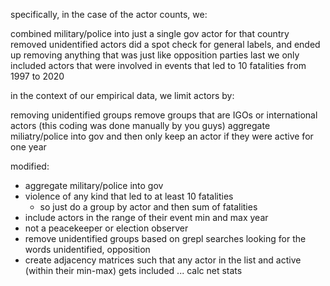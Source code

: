 specifically, in the case of the actor counts, we:

combined military/police into just a single gov actor for that country
removed unidentified actors
did a spot check for general labels, and ended up removing anything that was just like opposition parties
last we only included actors that were involved in events that led to 10 fatalities from 1997 to 2020

in the context of our empirical data, we limit actors by:

removing unidentified groups
remove groups that are IGOs or international actors (this coding was done manually by you guys)
aggregate miliatry/police into gov
and then only keep an actor if they were active for one year

modified:

- aggregate military/police into gov
- violence of any kind that led to at least 10 fatalities
  - so just do a group by actor and then sum of fatalities
- include actors in the range of their event min and max year
- not a peacekeeper or election observer
- remove unidentified groups based on grepl searches looking for the words unidentified, opposition
- create adjacency matrices such that any actor in the list and active (within their min-max) gets included ... calc net stats
